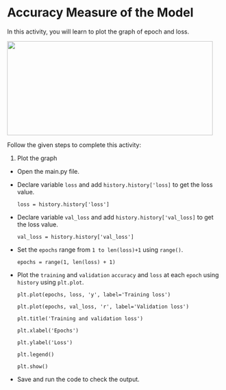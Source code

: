 Accuracy Measure of the Model 
==============================

In this activity, you will learn to plot the graph of epoch and loss.


<img src= "https://s3.amazonaws.com/media-p.slid.es/uploads/1525749/images/10546785/pasted-from-clipboard.png" width = "480" height = "220">


Follow the given steps to complete this activity:

1. Plot the graph

* Open the main.py file.

* Declare variable `loss` and add `history.history['loss]` to get the loss value.

    `loss = history.history['loss']`

 *  Declare variable `val_loss` and add `history.history['val_loss]` to get the loss value.

    `val_loss = history.history['val_loss']`

* Set the `epochs` range from `1 to len(loss)+1` using `range()`.

    `epochs = range(1, len(loss) + 1)`

* Plot the `training` and `validation` `accuracy` and `loss` at each `epoch` using `history` using `plt.plot`.

    `plt.plot(epochs, loss, 'y', label='Training loss')`

    `plt.plot(epochs, val_loss, 'r', label='Validation loss')`

    `plt.title('Training and validation loss')`

    `plt.xlabel('Epochs')`

    `plt.ylabel('Loss')`

    `plt.legend()`

    `plt.show()`


* Save and run the code to check the output.


